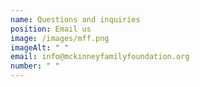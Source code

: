 ```yaml
---
name: Questions and inquiries
position: Email us
image: /images/mff.png
imageAlt: " "
email: info@mckinneyfamilyfoundation.org
number: " "
---
```

